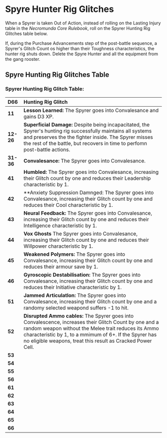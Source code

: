 # Spyre Hunter Rig Glitches

When a Spyrer is taken Out of Action, instead of rolling on the Lasting Injury table in the _Necromunda Core Rulebook_, roll on the Spyrer Hunting Rig Glitches table below.

If, during the Purchase Advancements step of the post-battle sequence, a Spyrer's Glitch Count os higher than their Toughness characteristics, the hunter rig shuts down. Delete the Spyre Hunter and all the equipment from the gang rooster.

Spyre Hunting Rig Glitches Table[​](#spyre-hunting-rig-glitches-table "Direct link to Increasing Spyre Hunting Rig Glitches Table")
------------------------------------------------------------------------

### Spyrer Hunting Rig Glitch Table:
|D66      |Hunting Rig Glitch                                                                                                                                                                                                                                                                     |
|:--------|:--------------------------------------------------------------------------------------------------------------------------------------------------------------------------------------------------------------------------------------------------------------------------------------|
|**11**   |**Lesson Learned:** The Spyrer goes into Convalesance and gains D3 XP.                                                                                                                                                                                                                 |
|**12-26**|**Superficial Damage:** Despite being incapacitated, the Spyrer's hunting rig successfully maintains all systems and preserves the the fighter inside. The Spyrer misses the rest of the battle, but recovers in time to perfomn post-battle actions.                                  |
|**31-36**|**Convalesance:** The Spyrer goes into Convalesance.                                                                                                                                                                                                                                   |
|**41**   |**Humbled:** The Spyrer goes into Convalesance, increasing their Glitch count by one and reduces their Leadership characteristic by 1.                                                                                                                                                 |
|**42**   |**Anxiety Suppression Damnged: The Spyrer goes into Convalesance, increasing their Glitch count by one and reduces their Cool characteristic by 1.                                                                                                                                     |
|**43**   |**Neural Feedback:** The Spyrer goes into Convalesance, increasing their Glitch count by one and reduces their Intelligence characteristic by 1.                                                                                                                                       |
|**44**   |**Vox Ghosts** The Spyrer goes into Convalesance, increasing their Glitch count by one and reduces their Willpower characteristic by 1.                                                                                                                                                |
|**45**   |**Weakened Polymers:** The Spyrer goes into Convalesance, increasing their Glitch count by one and reduces their armour save by 1.                                                                                                                                                     |
|**46**   |**Gyroscopic Destabilisation:** The Spyrer goes into Convalesance, increasing their Glitch count by one and reduces their Initiative characteristic by 1.                                                                                                                              |
|**51**   |**Jammed Articulatlon:** The Spyrer goes into Convalesance, increasing their Glitch count by one and a randomy selected weapond suffers -1 to hit.                                                                                                                                     |
|**52**   |**Disrupted Ammo cables:** The Spyrer goes into Convalescence, increases their Glitch Count by one and a random weapon without the Melee trait reduces its Ammo characteristic by 1, to a mmimum of 6+. If the Spyrer has no eligible weapons, treat this result as Cracked Power Cell.|
|**53**   |                                                                      |
|**54**   |                                                                      |
|**55**   |                                                                      |
|**56**   |                                                                      |
|**61**   |                                                                      |
|**62**   |                                                                      |
|**63**   |                                                                      |
|**64**   |                                                                      |
|**65**   |                                                                      |
|**66**   |                                                                      |
